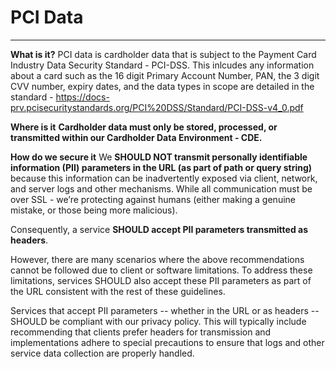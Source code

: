 # PCI Data

---
**What is it?**
PCI data is cardholder data that is subject to the Payment Card Industry Data Security Standard - PCI-DSS. This inlcudes any information about a card such as the 16 digit Primary Account Number, PAN, the 3 digit CVV number, expiry dates, and the data types in scope are detailed in the standard - https://docs-prv.pcisecuritystandards.org/PCI%20DSS/Standard/PCI-DSS-v4_0.pdf

**Where is it**
**Cardholder data must only be stored, processed, or transmitted within our Cardholder Data Environment - CDE.** 

**How do we secure it**
We **SHOULD NOT transmit personally identifiable information (PII) parameters in the URL (as part of path or query string)** because this information can be inadvertently exposed via client, network, and server logs and other mechanisms. While all communication must be over SSL - we’re protecting against humans (either making a genuine mistake, or those being more malicious).

Consequently, a service **SHOULD accept PII parameters transmitted as headers**.

However, there are many scenarios where the above recommendations cannot be followed due to client or software limitations. To address these limitations, services SHOULD also accept these PII parameters as part of the URL consistent with the rest of these guidelines.

Services that accept PII parameters -- whether in the URL or as headers -- SHOULD be compliant with our privacy policy. This will typically include recommending that clients prefer headers for transmission and implementations adhere to special precautions to ensure that logs and other service data collection are properly handled.
